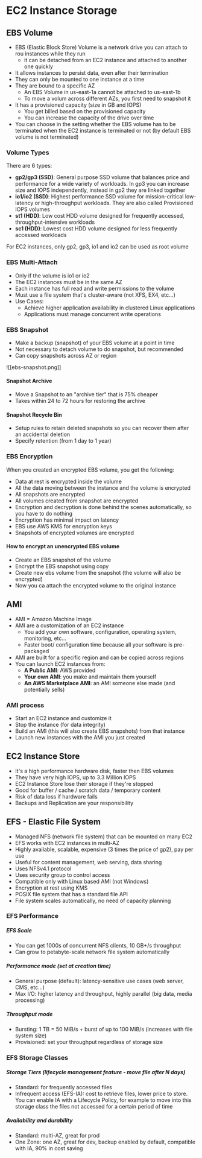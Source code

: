 # EC2 Instance Storage

## EBS Volume
- EBS (Elastic Block Store) Volume is a network drive you can attach to rou instances while they run
	- it can be detached from an EC2 instance and attached to another one quickly
- It allows instances to persist data, even after their termination
- They can only be mounted to one instance at a time
- They are bound to a specific AZ
	- An EBS Volume in us-east-1a cannot be attached to us-east-1b
	- To move a volum across different AZs, you first need to snapshot it
- It has a provisioned capacity (size in GB and IOPS)
	- You get billed based on the provisioned capacity
	- You can increase the capacity of the drive over time
- You can choose in the setting whether the EBS volume has to be terminated when the EC2 instance is terminated or not (by default EBS volume is not terminated)

### Volume Types
There are 6 types:
- **gp2/gp3 (SSD)**: General purpose SSD volume that balances price and performance for a wide variety of workloads. In gp3 you can increase size and IOPS independently, instead in gp2 they are linked together
- **io1/io2 (SSD)**: Highest performance SSD volume for mission-critical low-latency or high-throughput workloads. They are also called Provisioned IOPS volumes
- **st1 (HDD)**: Low cost HDD volume designed for frequently accessed, throughput-intensive workloads
- **sc1 (HDD)**: Lowest cost HDD volume designed for less frequently accessed workloads

For EC2 instances, only gp2, gp3, io1 and io2 can be used as root volume

### EBS Multi-Attach
- Only if the volume is io1 or io2
- The EC2 instances must be in the same AZ
- Each instance has full read and write permissions to the volume
- Must use a file system that's cluster-aware (not XFS, EX4, etc...)
- Use Cases:
	- Achieve higher application availability in clustered Linux applications
	- Applications must manage concurrent write operations


### EBS Snapshot
- Make a backup (snapshot) of your EBS volume at a point in time
- Not necessary to detach volume to do snapshot, but recommended
- Can copy snapshots across AZ or region

![[ebs-snapshot.png]]

#### Snapshot Archive
- Move a Snapshot to an "archive tier" that is 75% cheaper
- Takes within 24 to 72 hours for restoring the archive

#### Snapshot Recycle Bin
- Setup rules to retain deleted snapshots so you can recover them after an accidental deletion
- Specify retention (from 1 day to 1 year)

### EBS Encryption
When you created an encrypted EBS volume, you get the following:
- Data at rest is encrypted inside the volume
- All the data moving between the instance and the volume is encrypted
- All snapshots are encrypted
- All volumes created from snapshot are encrypted
- Encryption and decryption is done behind the scenes automatically, so you have to do nothing
- Encryption has minimal impact on latency
- EBS use AWS KMS for encryption keys
- Snapshots of encrypted volumes are encrypted

#### How to encrypt an unencrypted EBS volume
- Create an EBS snapshot of the volume
- Encrypt the EBS snapshot using copy
- Create new ebs volume from the snapshot (the volume will also be encrypted)
- Now you ca attach the encrypted volume to the original instance

## AMI
- AMI = Amazon Machine Image
- AMI are a customization of an EC2 instance
	- You add your own software, configuration, operating system, monitoring, etc...
	- Faster boot/ configuration time because all your software is pre-packaged
- AMI are built for a specific region and can be copied across regions
- You can launch EC2 instances from:
	- **A Public AMI**: AWS provided
	- **Your own AMI**: you make and maintain them yourself
	- **An AWS Marketplace AMI**: an AMI someone else made (and potentially sells)

### AMI process
- Start an EC2 instance and customize it
- Stop the instance (for data integrity)
- Build an AMI (this will also create EBS snapshots) from that instance
- Launch new instances with the AMI you just created

## EC2 Instance Store
- It's a high performance hardware disk, faster then EBS volumes
- They have very high IOPS, up to 3.3 Million IOPS
- EC2 Instance Store lose their storage if they're stopped
- Good for buffer / cache / scratch data / temporary content
- Risk of data loss if hardware fails
- Backups and Replication are your responsibility

## EFS - Elastic File System
- Managed NFS (network file system) that can be mounted on many EC2
- EFS works with EC2 instances in multi-AZ
- Highly available, scalable, expensive (3 times the price of gp2), pay per use
- Useful for content management, web serving, data sharing
- Uses NFSv4.1 protocol
- Uses security group to control access
- Compatible only with Linux based AMI (not Windows)
- Encryption at rest using KMS
- POSIX file system that has a standard file API
- File system scales automatically, no need of capacity planning

### EFS Performance
##### EFS Scale
- You can get 1000s of concurrent NFS clients, 10 GB+/s throughput
- Can grow to petabyte-scale network file system automatically

##### Performance mode (set at creation time)
- General purpose (default): latency-sensitive use cases (web server, CMS, etc...)
- Max I/O: higher latency and throughput, highly parallel (big data, media processing)

##### Throughput mode
- Bursting: 1 TB = 50 MiB/s + burst of up to 100 MiB/s (increases with file system size)
- Provisioned: set your throughput regardless of storage size

### EFS Storage Classes
##### Storage Tiers (lifecycle management feature - move file after N days)
- Standard: for frequently accessed files
- Infrequent access (EFS-IA): cost to retrieve files, lower price to store. You can enable IA with a Lifecycle Policy, for example to move into this storage class the files not accessed for a certain period of time

##### Availability and durability
- Standard: multi-AZ, great for prod
- One Zone: one AZ, great for dev, backup enabled by default, compatible with IA, 90% in cost saving
